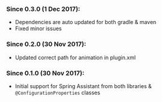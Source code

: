 ### Since 0.3.0 (1 Dec 2017):

  - Dependencies are auto updated for both gradle & maven
  - Fixed minor issues

### Since 0.2.0 (30 Nov 2017):

  - Updated correct path for animation in plugin.xml

### Since 0.1.0 (30 Nov 2017):
  
  - Initial support for Spring Assistant from both libraries & `@ConfigurationProperties` classes
